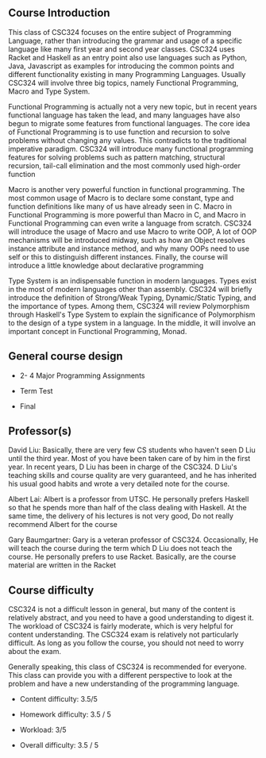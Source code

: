 ## Course Introduction
This class of CSC324 focuses on the entire subject of Programming Language, rather than introducing the grammar and usage of a specific language like many first year and second year classes. CSC324 uses Racket and Haskell as an entry point also use languages such as
Python, Java, Javascript as examples for introducing the common points and different functionality existing in many Programming Languages. Usually CSC324 will involve three big topics, namely Functional Programming, Macro and Type System.

Functional Programming is actually not a very new topic, but in recent years functional language has taken the lead, and many languages have also begun to migrate some features from functional languages.
The core idea of Functional Programming is to use function and recursion to solve problems without changing any values. This contradicts to the traditional imperative paradigm.
CSC324 will introduce many functional programming features for solving problems such as pattern matching, structural recursion, tail-call elimination and the most commonly used high-order function

Macro is another very powerful function in functional programming. The most common usage of Macro is to declare some constant, type and function definitions like many of us have already seen in C.
Macro in Functional Programming is more powerful than Macro in C, and Macro in Functional Programming can even write a language from scratch. CSC324 will introduce the usage of Macro and use Macro to write OOP,
A lot of OOP mechanisms will be introduced midway, such as how an Object resolves instance attribute and instance method, and why many OOPs need to use self or this to distinguish different instances.
Finally, the course will introduce a little knowledge about declarative programming

Type System is an indispensable function in modern languages. Types exist in the most of modern languages other than assembly. CSC324 will briefly introduce the definition of Strong/Weak Typing, Dynamic/Static Typing, and the importance of types.
Among them, CSC324 will review Polymorphism through Haskell's Type System to explain the significance of Polymorphism to the design of a type system in a language. In the middle, it will involve an important concept in Functional Programming, Monad.

## General course design
- 2- 4 Major Programming Assignments
  
- Term Test
  
- Final

## Professor(s)
David Liu: Basically, there are very few CS students who haven't seen D Liu until the third year. Most of you have been taken care of by him in the first year. In recent years, D Liu has been in charge of the CSC324.
D Liu's teaching skills and course quality are very guaranteed, and he has inherited his usual good habits and wrote a very detailed note for the course.

Albert Lai: Albert is a professor from UTSC. He personally prefers Haskell so that he spends more than half of the class dealing with Haskell. At the same time, the delivery of his lectures is not very good, Do not really recommend Albert for the course

Gary Baumgartner: Gary is a veteran professor of CSC324. Occasionally, He will teach the course during the term which D Liu does not teach the course. He personally prefers to use Racket. Basically, are the course material are written in the Racket

## Course difficulty
CSC324 is not a difficult lesson in general, but many of the content is relatively abstract, and you need to have a good understanding to digest it. The workload of CSC324 is fairly moderate, which is very helpful for content understanding. The CSC324 exam is relatively not particularly difficult.  As long as you follow the course, you should not need to worry about the exam.

Generally speaking, this class of CSC324 is recommended for everyone. This class can provide you with a different perspective to look at the problem and have a new understanding of the programming language.

- Content difficulty: 3.5/5

- Homework difficulty: 3.5 / 5

- Workload: 3/5

- Overall difficulty: 3.5 / 5
